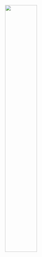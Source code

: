 <p align="center"><img width=45% src="https://raw.githubusercontent.com/sukkritsharmaofficial/NEURALFUSE/master/media/large_neuralfuse.png"></p>
